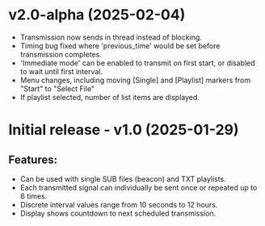 # v2.0-alpha (2025-02-04)
- Transmission now sends in thread instead of blocking.
- Timing bug fixed where 'previous_time' would be set before transmission completes.
- 'Immediate mode' can be enabled to transmit on first start, or disabled to wait until first interval.
- Menu changes, including moving [Single] and [Playlist] markers from "Start" to "Select File"
- If playlist selected, number of list items are displayed.

# Initial release - v1.0 (2025-01-29)

## Features:
- Can be used with single SUB files (beacon) and TXT playlists.
- Each transmitted signal can individually be sent once or repeated up to 6 times.
- Discrete interval values range from 10 seconds to 12 hours.
- Display shows countdown to next scheduled transmission.